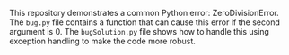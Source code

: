 This repository demonstrates a common Python error: ZeroDivisionError. The `bug.py` file contains a function that can cause this error if the second argument is 0.  The `bugSolution.py` file shows how to handle this using exception handling to make the code more robust.